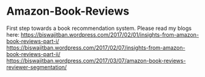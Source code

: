 # Amazon-Book-Reviews
First step towards a book recommendation system.
Please read my blogs here: https://biswajitban.wordpress.com/2017/02/01/insights-from-amazon-book-reviews-part-i/ https://biswajitban.wordpress.com/2017/02/07/insights-from-amazon-book-reviews-part-ii/
https://biswajitban.wordpress.com/2017/03/07/amazon-book-reviews-reviewer-segmentation/
